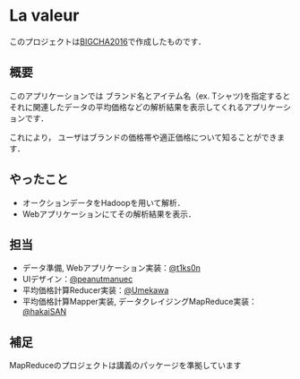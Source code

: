 # La valeur

このプロジェクトは[BIGCHA2016](http://bigcha.net/)で作成したものです．

## 概要
このアプリケーションでは
ブランド名とアイテム名（ex. Tシャツ)を指定すると
それに関連したデータの平均価格などの解析結果を表示してくれるアプリケーションです．

これにより，
ユーザはブランドの価格帯や適正価格について知ることができます．


## やったこと
* オークションデータをHadoopを用いて解析．
* Webアプリケーションにてその解析結果を表示．


## 担当
* データ準備, Webアプリケーション実装：[@t1ks0n](https://github.com/t1ks0n)
* UIデザイン：[@peanutmanuec](https://github.com/peanutmanuec)
* 平均価格計算Reducer実装：[@Umekawa](https://github.com/Umekawa)
* 平均価格計算Mapper実装, データクレイジングMapReduce実装：[@hakaiSAN](https://github.com/hakaiSAN)



## 補足
MapReduceのプロジェクトは講義のパッケージを準拠しています

